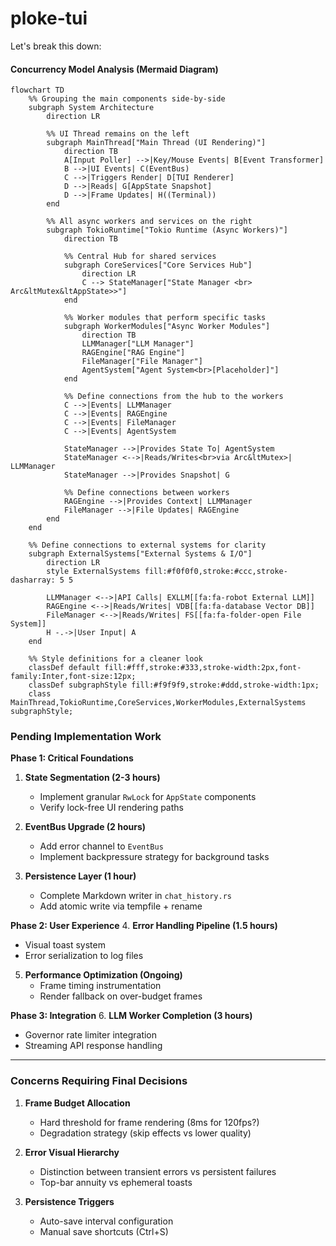 # ploke-tui

Let's break this down:

#### Concurrency Model Analysis (Mermaid Diagram)

```mermaid
flowchart TD
    %% Grouping the main components side-by-side
    subgraph System Architecture
        direction LR

        %% UI Thread remains on the left
        subgraph MainThread["Main Thread (UI Rendering)"]
            direction TB
            A[Input Poller] -->|Key/Mouse Events| B[Event Transformer]
            B -->|UI Events| C(EventBus)
            C -->|Triggers Render| D[TUI Renderer]
            D -->|Reads| G[AppState Snapshot]
            D -->|Frame Updates| H((Terminal))
        end

        %% All async workers and services on the right
        subgraph TokioRuntime["Tokio Runtime (Async Workers)"]
            direction TB

            %% Central Hub for shared services
            subgraph CoreServices["Core Services Hub"]
                direction LR
                C --> StateManager["State Manager <br> Arc&ltMutex&ltAppState>>"]
            end

            %% Worker modules that perform specific tasks
            subgraph WorkerModules["Async Worker Modules"]
                direction TB
                LLMManager["LLM Manager"]
                RAGEngine["RAG Engine"]
                FileManager["File Manager"]
                AgentSystem["Agent System<br>[Placeholder]"]
            end

            %% Define connections from the hub to the workers
            C -->|Events| LLMManager
            C -->|Events| RAGEngine
            C -->|Events| FileManager
            C -->|Events| AgentSystem
            
            StateManager -->|Provides State To| AgentSystem
            StateManager <-->|Reads/Writes<br>via Arc&ltMutex>| LLMManager
            StateManager -->|Provides Snapshot| G
            
            %% Define connections between workers
            RAGEngine -->|Provides Context| LLMManager
            FileManager -->|File Updates| RAGEngine
        end
    end

    %% Define connections to external systems for clarity
    subgraph ExternalSystems["External Systems & I/O"]
        direction LR
        style ExternalSystems fill:#f0f0f0,stroke:#ccc,stroke-dasharray: 5 5

        LLMManager <-->|API Calls| EXLLM[[fa:fa-robot External LLM]]
        RAGEngine <-->|Reads/Writes| VDB[[fa:fa-database Vector DB]]
        FileManager <-->|Reads/Writes| FS[[fa:fa-folder-open File System]]
        H -.->|User Input| A
    end

    %% Style definitions for a cleaner look
    classDef default fill:#fff,stroke:#333,stroke-width:2px,font-family:Inter,font-size:12px;
    classDef subgraphStyle fill:#f9f9f9,stroke:#ddd,stroke-width:1px;
    class MainThread,TokioRuntime,CoreServices,WorkerModules,ExternalSystems subgraphStyle;
```


### **Pending Implementation Work**
**Phase 1: Critical Foundations**
1. **State Segmentation (2-3 hours)**
   - Implement granular `RwLock` for `AppState` components
   - Verify lock-free UI rendering paths

2. **EventBus Upgrade (2 hours)**
   - Add error channel to `EventBus`
   - Implement backpressure strategy for background tasks

3. **Persistence Layer (1 hour)**
   - Complete Markdown writer in `chat_history.rs`
   - Add atomic write via tempfile + rename

**Phase 2: User Experience**
4. **Error Handling Pipeline (1.5 hours)**
   - Visual toast system
   - Error serialization to log files

5. **Performance Optimization (Ongoing)**
   - Frame timing instrumentation
   - Render fallback on over-budget frames

**Phase 3: Integration**
6. **LLM Worker Completion (3 hours)**
   - Governor rate limiter integration
   - Streaming API response handling

---

### **Concerns Requiring Final Decisions**
1. **Frame Budget Allocation**
   - Hard threshold for frame rendering (8ms for 120fps?)
   - Degradation strategy (skip effects vs lower quality)

2. **Error Visual Hierarchy**
   - Distinction between transient errors vs persistent failures
   - Top-bar annuity vs ephemeral toasts

3. **Persistence Triggers**
   - Auto-save interval configuration
   - Manual save shortcuts (Ctrl+S)

